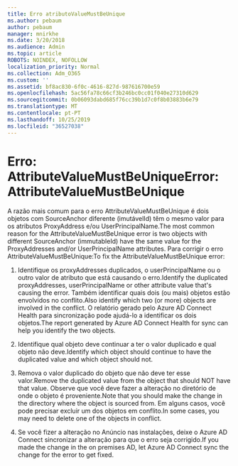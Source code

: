 ```yaml
---
title: Erro atributoValueMustBeUnique
ms.author: pebaum
author: pebaum
manager: mnirkhe
ms.date: 3/20/2018
ms.audience: Admin
ms.topic: article
ROBOTS: NOINDEX, NOFOLLOW
localization_priority: Normal
ms.collection: Adm_O365
ms.custom: ''
ms.assetid: bf8ac830-6f0c-4616-827d-987616700e59
ms.openlocfilehash: 5ac56fa78c66cf3b246bc0cc01f040e27310d629
ms.sourcegitcommit: 0b06093dabd685f76cc39b1d7c0f8b03883b6e79
ms.translationtype: MT
ms.contentlocale: pt-PT
ms.lasthandoff: 10/25/2019
ms.locfileid: "36527038"
---
```

# <a name="error-attributevaluemustbeunique"></a><span data-ttu-id="ec83c-102">Erro: AttributeValueMustBeUnique</span><span class="sxs-lookup"><span data-stu-id="ec83c-102">Error: AttributeValueMustBeUnique</span></span>

<span data-ttu-id="ec83c-103">A razão mais comum para o erro AttributeValueMustBeUnique é dois objetos com SourceAnchor diferente (imutávelId) têm o mesmo valor para os atributos ProxyAddress e/ou UserPrincipalName.</span><span class="sxs-lookup"><span data-stu-id="ec83c-103">The most common reason for the AttributeValueMustBeUnique error is two objects with different SourceAnchor (immutableId) have the same value for the ProxyAddresses and/or UserPrincipalName attributes.</span></span> <span data-ttu-id="ec83c-104">Para corrigir o erro AttributeValueMustBeUnique:</span><span class="sxs-lookup"><span data-stu-id="ec83c-104">To fix the AttributeValueMustBeUnique error:</span></span>
  
1. <span data-ttu-id="ec83c-105">Identifique os proxyAddresses duplicados, o userPrincipalName ou o outro valor de atributo que está causando o erro.</span><span class="sxs-lookup"><span data-stu-id="ec83c-105">Identify the duplicated proxyAddresses, userPrincipalName or other attribute value that's causing the error.</span></span> <span data-ttu-id="ec83c-106">Também identificar quais dois (ou mais) objetos estão envolvidos no conflito.</span><span class="sxs-lookup"><span data-stu-id="ec83c-106">Also identify which two (or more) objects are involved in the conflict.</span></span> <span data-ttu-id="ec83c-107">O relatório gerado pelo Azure AD Connect Health para sincronização pode ajudá-lo a identificar os dois objetos.</span><span class="sxs-lookup"><span data-stu-id="ec83c-107">The report generated by Azure AD Connect Health for sync can help you identify the two objects.</span></span>
    
2. <span data-ttu-id="ec83c-108">Identifique qual objeto deve continuar a ter o valor duplicado e qual objeto não deve.</span><span class="sxs-lookup"><span data-stu-id="ec83c-108">Identify which object should continue to have the duplicated value and which object should not.</span></span>
    
3. <span data-ttu-id="ec83c-109">Remova o valor duplicado do objeto que não deve ter esse valor.</span><span class="sxs-lookup"><span data-stu-id="ec83c-109">Remove the duplicated value from the object that should NOT have that value.</span></span> <span data-ttu-id="ec83c-110">Observe que você deve fazer a alteração no diretório de onde o objeto é proveniente.</span><span class="sxs-lookup"><span data-stu-id="ec83c-110">Note that you should make the change in the directory where the object is sourced from.</span></span> <span data-ttu-id="ec83c-111">Em alguns casos, você pode precisar excluir um dos objetos em conflito.</span><span class="sxs-lookup"><span data-stu-id="ec83c-111">In some cases, you may need to delete one of the objects in conflict.</span></span>
    
4. <span data-ttu-id="ec83c-112">Se você fizer a alteração no Anúncio nas instalações, deixe o Azure AD Connect sincronizar a alteração para que o erro seja corrigido.</span><span class="sxs-lookup"><span data-stu-id="ec83c-112">If you made the change in the on premises AD, let Azure AD Connect sync the change for the error to get fixed.</span></span>
    

